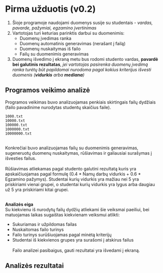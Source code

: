 # Pirma užduotis (v0.2)
1. Šioje programoje naudojami duomenys susije su studentais - _vardas, pavarde, pažymiai, egzamino įvertinimas_
2. Vartotojas turi keturias parinktis darbui su duomenimis:
	- Duomenų įvedimas ranka
	- Duomenų automatinis generavimas (nerašant į failą)
	- Duomenų nuskaitymas iš failo
	- Failų su duomenimis generavimas
3. Duomenų išvedimo į ekraną metu bus rodomi studento vardas, **pavardė bei galutinis rezultatas**, _jei vartotojas pasirenka duomenų įvedimą ranka turėtų būt papildomai nurodoma pagal kokius kriterijus išvesti duomenis (**vidurkis** arba **mediana**)_

## Programos veikimo analizė
Programos veikimas buvo analizuojamas penkiais skirtingais failų dydžiais (failo pavadinime nurodytas studentų skaičius faile).<br>
```
1000.txt
10000.txt
100000.txt
1000000.txt
10000000.txt
```
<br>
Konkrečiai buvo analizuojamas failų su duomenimis generavimas, sugeneruotų duomenų nuskaitymas, rūšiavimas ir galiausiai surašymas į išvesties failus. <br>
<br>
Rūšiavimas atliekamas pagal studento galutini rezultatą kuris yra apskaičiuojamas pagal formulę (0.4 * Namų darbų vidurkis + 0.6 * Egzamino pažymys). Studentai kurių vidurkis yra mažiau nei 5 yra priskiriami vienai grupei, o studentai kurių vidurkis yra lygus arba daugiau už 5 yra priskiriami kitai grupei.  <br>
<br>

**Analizės eiga**
<br>
Su kiekvienu iš nurodytų failų dydžių atliekami šie veiksmai paeiliui, bei matuojamas laikas sugaištas kiekvienam veiksmui atlikti:
- Sukuriamas ir užpildomas failas
- Nuskaitomas failo turinys
- Failo turinys surūšiuojamas pagal minėtą kriterijų
- Studentai iš kiekvienos grupes yra surašomi į atskirus failus
  <br>
  <br>
  Failo analizei pasibaigus, gauti rezultatai yra išvedami į ekraną.

## Analizės rezultatai

